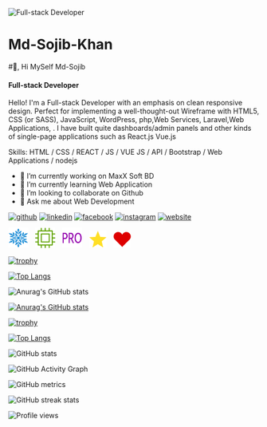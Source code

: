 ![Full-stack Developer](https://avatars.githubusercontent.com/u/99987016?v=4)
# Md-Sojib-Khan
#👋, Hi MySelf Md-Sojib
#### Full-stack Developer

Hello! I'm a Full-stack Developer with an emphasis on clean responsive design. Perfect for implementing a well-thought-out Wireframe with HTML5, CSS (or SASS), JavaScript, WordPress, php,Web Services,
Laravel,Web Applications, . I have built quite dashboards/admin panels and other kinds of single-page applications such as React.js Vue.js

Skills: HTML / CSS /  REACT / JS / VUE JS / API / Bootstrap /  Web Applications / nodejs

- 🔭 I’m currently working on MaxX Soft BD 
- 🌱 I’m currently learning Web Application 
- 👯 I’m looking to collaborate on Github 
- 💬 Ask me about Web Development 


[<img src='https://cdn.jsdelivr.net/npm/simple-icons@3.0.1/icons/github.svg' alt='github' height='40'>](https://github.com/https://github.com/Md-Sojib-Khan?tab=overview&from=2022-02-01&to=2022-02-28)  [<img src='https://cdn.jsdelivr.net/npm/simple-icons@3.0.1/icons/linkedin.svg' alt='linkedin' height='40'>](https://www.linkedin.com/in/https://www.linkedin.com/in/md-sojib-khan-5144bb22a//)  [<img src='https://cdn.jsdelivr.net/npm/simple-icons@3.0.1/icons/facebook.svg' alt='facebook' height='40'>](https://www.facebook.com/https://www.facebook.com/shojibkhan07)  [<img src='https://cdn.jsdelivr.net/npm/simple-icons@3.0.1/icons/instagram.svg' alt='instagram' height='40'>](https://www.instagram.com/https://www.instagram.com/321shojib//)  [<img src='https://cdn.jsdelivr.net/npm/simple-icons@3.0.1/icons/icloud.svg' alt='website' height='40'>](https://maxxsoftbd.com/)  

<a href='https://archiveprogram.github.com/'><img src='https://raw.githubusercontent.com/acervenky/animated-github-badges/master/assets/acbadge.gif' width='40' height='40'></a> <a href='https://docs.github.com/en/developers'><img src='https://raw.githubusercontent.com/acervenky/animated-github-badges/master/assets/devbadge.gif' width='40' height='40'></a> <a href='https://github.com/pricing'><img src='https://raw.githubusercontent.com/acervenky/animated-github-badges/master/assets/pro.gif' width='40' height='40'></a> <a href='https://stars.github.com/'><img src='https://raw.githubusercontent.com/acervenky/animated-github-badges/master/assets/starbadge.gif' width='35' height='35'></a> <a href='https://docs.github.com/en/github/supporting-the-open-source-community-with-github-sponsors'><img src='https://raw.githubusercontent.com/acervenky/animated-github-badges/master/assets/sponsorbadge.gif' width='35' height='35'></a> 

[![trophy](https://github-profile-trophy.vercel.app/?username=ryo-ma&theme=onedark)](https://github.com/ryo-ma/github-profile-trophy)

[![Top Langs](https://github-readme-stats.vercel.app/api/top-langs/?username=anuraghazra)](https://github.com/anuraghazra/github-readme-stats)

![Anurag's GitHub stats](https://github-readme-stats.vercel.app/api?username=anuraghazra&show_icons=true)

[![Anurag's GitHub stats](https://github-readme-stats.vercel.app/api?username=anuraghazra)](https://github.com/anuraghazra/github-readme-stats)

[![trophy](https://github-profile-trophy.vercel.app/?username=https://github.com/Md-Sojib-Khan?tab=overview&from=2022-02-01&to=2022-02-28)](https://github.com/ryo-ma/github-profile-trophy)

[![Top Langs](https://github-readme-stats.vercel.app/api/top-langs/?username=https://github.com/Md-Sojib-Khan?tab=overview&from=2022-02-01&to=2022-02-28)](https://github.com/anuraghazra/github-readme-stats)

![GitHub stats](https://github-readme-stats.vercel.app/api?username=https://github.com/Md-Sojib-Khan?tab=overview&from=2022-02-01&to=2022-02-28&show_icons=true&count_private=true)  

![GitHub Activity Graph](https://activity-graph.herokuapp.com/graph?username=https://github.com/Md-Sojib-Khan?tab=overview&from=2022-02-01&to=2022-02-28)  

![GitHub metrics](https://metrics.lecoq.io/https://github.com/Md-Sojib-Khan?tab=overview&from=2022-02-01&to=2022-02-28)  

![GitHub streak stats](https://github-readme-streak-stats.herokuapp.com/?user=https://github.com/Md-Sojib-Khan?tab=overview&from=2022-02-01&to=2022-02-28)  

![Profile views](https://gpvc.arturio.dev/https://github.com/Md-Sojib-Khan?tab=overview&from=2022-02-01&to=2022-02-28)  
